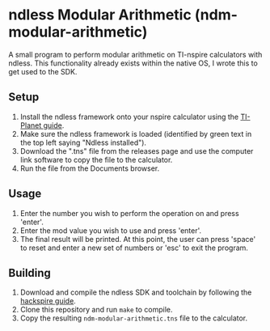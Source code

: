# ndless Modular Arithmetic (ndm-modular-arithmetic)
A small program to perform modular arithmetic on TI-nspire calculators with ndless. This functionality already exists within the native OS, I wrote this to get used to the SDK.
## Setup
1. Install the ndless framework onto your nspire calculator using the [TI-Planet guide](tiplanet.org/ndless).
2. Make sure the ndless framework is loaded (identified by green text in the top left saying "Ndless installed").
3. Download the ".tns" file from the releases page and use the computer link software to copy the file to the calculator.
4. Run the file from the Documents browser.
## Usage
1. Enter the number you wish to perform the operation on and press 'enter'.
2. Enter the mod value you wish to use and press 'enter'.
3. The final result will be printed. At this point, the user can press 'space' to reset and enter a new set of numbers or 'esc' to exit the program.
## Building
1. Download and compile the ndless SDK and toolchain by following the [hackspire guide](https://hackspire.org/index.php/C_and_assembly_development_introduction).
2. Clone this repository and run `make` to compile.
3. Copy the resulting `ndm-modular-arithmetic.tns` file to the calculator.